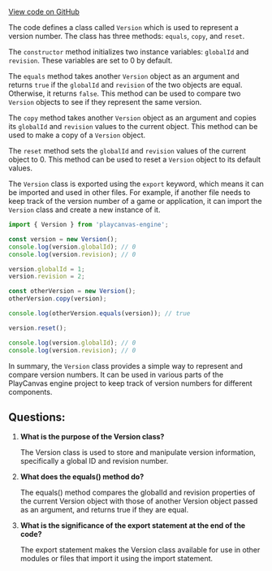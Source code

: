 [View code on GitHub](https://github.com/playcanvas/engine/src/platform/graphics/version.js)

The code defines a class called `Version` which is used to represent a version number. The class has three methods: `equals`, `copy`, and `reset`. 

The `constructor` method initializes two instance variables: `globalId` and `revision`. These variables are set to 0 by default. 

The `equals` method takes another `Version` object as an argument and returns `true` if the `globalId` and `revision` of the two objects are equal. Otherwise, it returns `false`. This method can be used to compare two `Version` objects to see if they represent the same version. 

The `copy` method takes another `Version` object as an argument and copies its `globalId` and `revision` values to the current object. This method can be used to make a copy of a `Version` object. 

The `reset` method sets the `globalId` and `revision` values of the current object to 0. This method can be used to reset a `Version` object to its default values. 

The `Version` class is exported using the `export` keyword, which means it can be imported and used in other files. For example, if another file needs to keep track of the version number of a game or application, it can import the `Version` class and create a new instance of it. 

```javascript
import { Version } from 'playcanvas-engine';

const version = new Version();
console.log(version.globalId); // 0
console.log(version.revision); // 0

version.globalId = 1;
version.revision = 2;

const otherVersion = new Version();
otherVersion.copy(version);

console.log(otherVersion.equals(version)); // true

version.reset();

console.log(version.globalId); // 0
console.log(version.revision); // 0
``` 

In summary, the `Version` class provides a simple way to represent and compare version numbers. It can be used in various parts of the PlayCanvas engine project to keep track of version numbers for different components.
## Questions: 
 1. **What is the purpose of the Version class?**
    
    The Version class is used to store and manipulate version information, specifically a global ID and revision number.

2. **What does the equals() method do?**
    
    The equals() method compares the globalId and revision properties of the current Version object with those of another Version object passed as an argument, and returns true if they are equal.

3. **What is the significance of the export statement at the end of the code?**
    
    The export statement makes the Version class available for use in other modules or files that import it using the import statement.